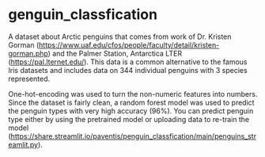 # genguin_classfication

A dataset about Arctic penguins that comes from work of Dr. Kristen Gorman (https://www.uaf.edu/cfos/people/faculty/detail/kristen-gorman.php) and the Palmer Station, Antarctica LTER (https://pal.lternet.edu/). This data is a common alternative to the famous Iris datasets and includes data on 344 individual penguins with 3 species represented.

One-hot-encoding was used to turn the non-numeric features into numbers. Since the dataset is fairly clean, a random forest model was used to predict the penguin types with very high accuracy (96%). You can predict penguin type either by using the pretrained model or uploading data to re-train the model (https://share.streamlit.io/paventis/penguin_classfication/main/penguins_streamlit.py).

